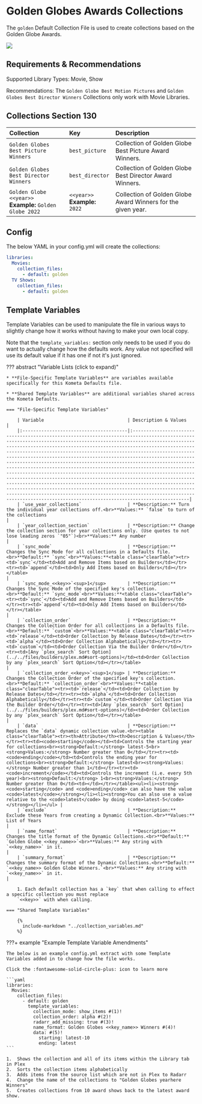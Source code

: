# Golden Globes Awards Collections

The `golden` Default Collection File is used to create collections based on the Golden Globe Awards.

![](../images/golden.png)

## Requirements & Recommendations

Supported Library Types: Movie, Show

Recommendations: The `Golden Globe Best Motion Pictures` and `Golden Globes Best Director Winners` Collections only work 
with Movie Libraries.

## Collections Section 130

| Collection                                                  | Key                               | Description                                                   |
|:------------------------------------------------------------|:----------------------------------|:--------------------------------------------------------------|
| `Golden Globes Best Picture Winners`                        | `best_picture`                    | Collection of Golden Globe Best Picture Award Winners.        |
| `Golden Globes Best Director Winners`                       | `best_director`                   | Collection of Golden Globe Best Director Award Winners.       |
| `Golden Globe <<year>>`<br>**Example:** `Golden Globe 2022` | `<<year>>`<br>**Example:** `2022` | Collection of Golden Globe Award Winners for the given year.  |

## Config

The below YAML in your config.yml will create the collections:

```yaml
libraries:
  Movies:
    collection_files:
      - default: golden
  TV Shows:
    collection_files:
      - default: golden
```

## Template Variables

Template Variables can be used to manipulate the file in various ways to slightly change how it works without having to 
make your own local copy.

Note that the `template_variables:` section only needs to be used if you do want to actually change how the defaults 
work. Any value not specified will use its default value if it has one if not it's just ignored.

??? abstract "Variable Lists (click to expand)"

    * **File-Specific Template Variables** are variables available specifically for this Kometa Defaults file.

    * **Shared Template Variables** are additional variables shared across the Kometa Defaults.

    === "File-Specific Template Variables"

        | Variable                               | Description & Values                                                                                                                                                                                                                                                                                                                                                                                                                                                                                                                                                                                                                                                                                                                                                                                                                                                                                                                                               |
        |:---------------------------------------|:-------------------------------------------------------------------------------------------------------------------------------------------------------------------------------------------------------------------------------------------------------------------------------------------------------------------------------------------------------------------------------------------------------------------------------------------------------------------------------------------------------------------------------------------------------------------------------------------------------------------------------------------------------------------------------------------------------------------------------------------------------------------------------------------------------------------------------------------------------------------------------------------------------------------------------------------------------------------|
        | `use_year_collections`                 | **Description:** Turn the individual year collections off.<br>**Values:** `false` to turn of the collections                                                                                                                                                                                                                                                                                                                                                                                                                                                                                                                                                                                                                                                                                                                                                                                                                                                       |
        | `year_collection_section`              | **Description:** Change the collection section for year collections only. (Use quotes to not lose leading zeros `"05"`)<br>**Values:** Any number                                                                                                                                                                                                                                                                                                                                                                                                                                                                                                                                                                                                                                                                                                                                                                                                                  |
        | `sync_mode`                            | **Description:** Changes the Sync Mode for all collections in a Defaults file.<br>**Default:** `sync`<br>**Values:**<table class="clearTable"><tr><td>`sync`</td><td>Add and Remove Items based on Builders</td></tr><tr><td>`append`</td><td>Only Add Items based on Builders</td></tr></table>                                                                                                                                                                                                                                                                                                                                                                                                                                                                                                                                                                                                                                                                   |
        | `sync_mode_<<key>>`<sup>1</sup>        | **Description:** Changes the Sync Mode of the specified key's collection.<br>**Default:** `sync_mode`<br>**Values:**<table class="clearTable"><tr><td>`sync`</td><td>Add and Remove Items based on Builders</td></tr><tr><td>`append`</td><td>Only Add Items based on Builders</td></tr></table>                                                                                                                                                                                                                                                                                                                                                                                                                                                                                                                                                                                                                                                                   |
        | `collection_order`                     | **Description:** Changes the Collection Order for all collections in a Defaults file.<br>**Default:** `custom`<br>**Values:**<table class="clearTable"><tr><td>`release`</td><td>Order Collection by Release Dates</td></tr><tr><td>`alpha`</td><td>Order Collection Alphabetically</td></tr><tr><td>`custom`</td><td>Order Collection Via the Builder Order</td></tr><tr><td>[Any `plex_search` Sort Option](../../files/builders/plex.md#sort-options)</td><td>Order Collection by any `plex_search` Sort Option</td></tr></table>                                                                                                                                                                                                                                                                                                                                                                                                                               |
        | `collection_order_<<key>>`<sup>1</sup> | **Description:** Changes the Collection Order of the specified key's collection.<br>**Default:** `collection_order`<br>**Values:**<table class="clearTable"><tr><td>`release`</td><td>Order Collection by Release Dates</td></tr><tr><td>`alpha`</td><td>Order Collection Alphabetically</td></tr><tr><td>`custom`</td><td>Order Collection Via the Builder Order</td></tr><tr><td>[Any `plex_search` Sort Option](../../files/builders/plex.md#sort-options)</td><td>Order Collection by any `plex_search` Sort Option</td></tr></table>                                                                                                                                                                                                                                                                                                                                                                                                                          |
        | `data`                                 | **Description:** Replaces the `data` dynamic collection value.<br><table class="clearTable"><tr><th>Attribute</th><th>Description & Values</th></tr><tr><td><code>starting</code></td><td>Controls the starting year for collections<br><strong>Default:</strong> latest-5<br><strong>Values:</strong> Number greater than 0</td></tr><tr><td><code>ending</code></td><td>Controls the ending year for collections<br><strong>Default:</strong> latest<br><strong>Values:</strong> Number greater than 1</td></tr><tr><td><code>increment</code></td><td>Controls the increment (i.e. every 5th year)<br><strong>Default:</strong> 1<br><strong>Values:</strong> Number greater than 0</td><td></td></tr></table><ul><li><strong><code>starting</code> and <code>ending</code> can also have the value <code>latest</code></strong></li><li><strong>You can also use a value relative to the <code>latest</code> by doing <code>latest-5</code></strong></li></ul> |
        | `exclude`                              | **Description:** Exclude these Years from creating a Dynamic Collection.<br>**Values:** List of Years                                                                                                                                                                                                                                                                                                                                                                                                                                                                                                                                                                                                                                                                                                                                                                                                                                                              |
        | `name_format`                          | **Description:** Changes the title format of the Dynamic Collections.<br>**Default:** `Golden Globe <<key_name>>`<br>**Values:** Any string with `<<key_name>>` in it.                                                                                                                                                                                                                                                                                                                                                                                                                                                                                                                                                                                                                                                                                                                                                                                             |
        | `summary_format`                       | **Description:** Changes the summary format of the Dynamic Collections.<br>**Default:** `<<key_name>> Golden Globe Winners.`<br>**Values:** Any string with `<<key_name>>` in it.                                                                                                                                                                                                                                                                                                                                                                                                                                                                                                                                                                                                                                                                                                                                                                                  |

        1. Each default collection has a `key` that when calling to effect a specific collection you must replace 
        `<<key>>` with when calling.

    === "Shared Template Variables"

        {%
          include-markdown "../collection_variables.md"
        %}

???+ example "Example Template Variable Amendments"

    The below is an example config.yml extract with some Template Variables added in to change how the file works.

    Click the :fontawesome-solid-circle-plus: icon to learn more

    ```yaml
    libraries:
      Movies:
        collection_files:
          - default: golden
            template_variables:
              collection_mode: show_items #(1)!
              collection_order: alpha #(2)!
              radarr_add_missing: true #(3)!
              name_format: Golden Globes <<key_name>> Winners #(4)!
              data: #(5)!
                starting: latest-10
                ending: latest
    ```

    1.  Shows the collection and all of its items within the Library tab in Plex
    2.  Sorts the collection items alphabetically
    3.  Adds items from the source list which are not in Plex to Radarr
    4.  Change the name of the collections to "Golden Globes yearhere Winners"
    5.  Creates collections from 10 award shows back to the latest award show.
